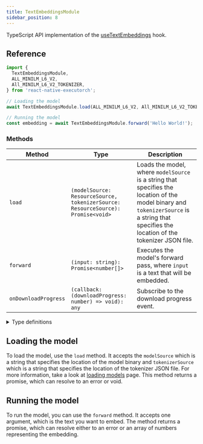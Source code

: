 ```yaml
---
title: TextEmbeddingsModule
sidebar_position: 8
---
```


TypeScript API implementation of the [useTextEmbeddings](../natural-language-processing/useTextEmbeddings.md) hook.

## Reference

```typescript
import {
  TextEmbeddingsModule,
  ALL_MINILM_L6_V2,
  All_MINILM_L6_V2_TOKENIZER,
} from 'react-native-executorch';

// Loading the model
await TextEmbeddingsModule.load(ALL_MINILM_L6_V2, All_MINILM_L6_V2_TOKENIZER);

// Running the model
const embedding = await TextEmbeddingsModule.forward('Hello World!');
```

### Methods

| Method               | Type                                                                            | Description                                                                                                                                                                                |
| -------------------- | ------------------------------------------------------------------------------- | ------------------------------------------------------------------------------------------------------------------------------------------------------------------------------------------ |
| `load`               | `(modelSource: ResourceSource, tokenizerSource: ResourceSource): Promise<void>` | Loads the model, where `modelSource` is a string that specifies the location of the model binary and `tokenizerSource` is a string that specifies the location of the tokenizer JSON file. |
| `forward`            | `(input: string): Promise<number[]>`                                            | Executes the model's forward pass, where `input` is a text that will be embedded.                                                                                                          |
| `onDownloadProgress` | `(callback: (downloadProgress: number) => void): any`                           | Subscribe to the download progress event.                                                                                                                                                  |

<details>
<summary>Type definitions</summary>

```typescript
type ResourceSource = string | number;
```

</details>

## Loading the model

To load the model, use the `load` method. It accepts the `modelSource` which is a string that specifies the location of the model binary and `tokenizerSource` which is a string that specifies the location of the tokenizer JSON file. For more information, take a look at [loading models](../fundamentals/loading-models.md) page. This method returns a promise, which can resolve to an error or void.

## Running the model

To run the model, you can use the `forward` method. It accepts one argument, which is the text you want to embed. The method returns a promise, which can resolve either to an error or an array of numbers representing the embedding.
